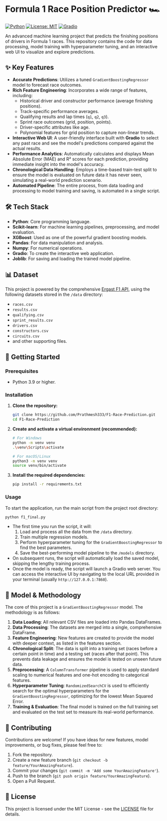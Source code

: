 # Formula 1 Race Position Predictor 🏎️

[![Python](https://img.shields.io/badge/Python-3.9%2B-blue.svg)](https://www.python.org/downloads/)
[![License: MIT](https://img.shields.io/badge/License-MIT-yellow.svg)](https://opensource.org/licenses/MIT)
[![Gradio](https://img.shields.io/badge/%F0%9F%A4%97-Gradio-orange)](https://gradio.app)

An advanced machine learning project that predicts the finishing positions of drivers in Formula 1 races. This repository contains the code for data processing, model training with hyperparameter tuning, and an interactive web UI to visualize and explore predictions.

<!-- You can add a GIF or screenshot of the Gradio interface here! -->
<!-- ![Gradio UI Demo](link_to_your_gif_or_screenshot.png) -->

## ✨ Key Features

- **Accurate Predictions**: Utilizes a tuned `GradientBoostingRegressor` model to forecast race outcomes.
- **Rich Feature Engineering**: Incorporates a wide range of features, including:
    - Historical driver and constructor performance (average finishing positions).
    - Track-specific performance averages.
    - Qualifying results and lap times (`q1`, `q2`, `q3`).
    - Sprint race outcomes (grid, position, points).
    - Driver-specific attributes like age.
    - Polynomial features for grid position to capture non-linear trends.
- **Interactive Web UI**: A user-friendly interface built with **Gradio** to select any past race and see the model's predictions compared against the actual results.
- **Performance Analytics**: Automatically calculates and displays Mean Absolute Error (MAE) and R² scores for each prediction, providing immediate insight into the model's accuracy.
- **Chronological Data Handling**: Employs a time-based train-test split to ensure the model is evaluated on future data it has never seen, simulating a real-world prediction scenario.
- **Automated Pipeline**: The entire process, from data loading and processing to model training and saving, is automated in a single script.

## 🛠️ Tech Stack

- **Python**: Core programming language.
- **Scikit-learn**: For machine learning pipelines, preprocessing, and model evaluation.
- **XGBoost**: Used as one of the powerful gradient boosting models.
- **Pandas**: For data manipulation and analysis.
- **Numpy**: For numerical operations.
- **Gradio**: To create the interactive web application.
- **Joblib**: For saving and loading the trained model pipeline.

## 📊 Dataset

This project is powered by the comprehensive [Ergast F1 API](http://ergast.com/mrd/), using the following datasets stored in the `/data` directory:
- `races.csv`
- `results.csv`
- `qualifying.csv`
- `sprint_results.csv`
- `drivers.csv`
- `constructors.csv`
- `circuits.csv`
- and other supporting files.

## 🚀 Getting Started

### Prerequisites

- Python 3.9 or higher.

### Installation

1.  **Clone the repository:**
    ```bash
    git clone https://github.com/Prathmesh333/F1-Race-Prediction.git
    cd F1-Race-Prediction
    ```

2.  **Create and activate a virtual environment (recommended):**
    ```bash
    # For Windows
    python -m venv venv
    .\venv\Scripts\activate

    # For macOS/Linux
    python3 -m venv venv
    source venv/bin/activate
    ```

3.  **Install the required dependencies:**
    ```bash
    pip install -r requirements.txt
    ```

### Usage

To start the application, run the main script from the project root directory:

```bash
python f1_final.py
```

- The first time you run the script, it will:
    1.  Load and process all the data from the `/data` directory.
    2.  Train multiple regression models.
    3.  Perform hyperparameter tuning for the `GradientBoostingRegressor` to find the best parameters.
    4.  Save the best-performing model pipeline to the `/models` directory.
- On subsequent runs, the script will automatically load the saved model, skipping the lengthy training process.
- Once the model is ready, the script will launch a Gradio web server. You can access the interactive UI by navigating to the local URL provided in your terminal (usually `http://127.0.0.1:7860`).

## 🤖 Model & Methodology

The core of this project is a `GradientBoostingRegressor` model. The methodology is as follows:

1.  **Data Loading**: All relevant CSV files are loaded into Pandas DataFrames.
2.  **Data Processing**: The datasets are merged into a single, comprehensive DataFrame.
3.  **Feature Engineering**: New features are created to provide the model with deeper context, as listed in the features section.
4.  **Chronological Split**: The data is split into a training set (races before a certain point in time) and a testing set (races after that point). This prevents data leakage and ensures the model is tested on unseen future data.
5.  **Preprocessing**: A `ColumnTransformer` pipeline is used to apply standard scaling to numerical features and one-hot encoding to categorical features.
6.  **Hyperparameter Tuning**: `RandomizedSearchCV` is used to efficiently search for the optimal hyperparameters for the `GradientBoostingRegressor`, optimizing for the lowest Mean Squared Error.
7.  **Training & Evaluation**: The final model is trained on the full training set and evaluated on the test set to measure its real-world performance.

## 🤝 Contributing

Contributions are welcome! If you have ideas for new features, model improvements, or bug fixes, please feel free to:
1.  Fork the repository.
2.  Create a new feature branch (`git checkout -b feature/YourAmazingFeature`).
3.  Commit your changes (`git commit -m 'Add some YourAmazingFeature'`).
4.  Push to the branch (`git push origin feature/YourAmazingFeature`).
5.  Open a Pull Request.

## 📄 License

This project is licensed under the MIT License - see the [LICENSE](LICENSE) file for details.
